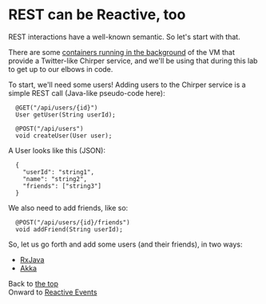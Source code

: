 # REST can be Reactive, too

REST interactions have a well-known semantic. So let's start with that.

There are some [containers running in the background](README.md#about-chirper) of the VM that provide a Twitter-like Chirper service, and we'll be using that during this lab to get up to our elbows in code.

To start, we'll need some users! Adding users to the Chirper service is a simple REST call (Java-like pseudo-code here):

      @GET("/api/users/{id}")
      User getUser(String userId);

      @POST("/api/users")
      void createUser(User user);

A User looks like this (JSON):

      {
        "userId": "string1",
        "name": "string2",
        "friends": ["string3"]
      }

We also need to add friends, like so:

      @POST("/api/users/{id}/friends")
      void addFriend(String userId);

So, let us go forth and add some users (and their friends), in two ways:

* [RxJava](https://github.com/ebullient/rxjava2-chirper-client#rest-can-be-reactive-too)
* [Akka](akka/ReactiveREST.md)

Back to [the top](README.md)  
Onward to [Reactive Events](ReactiveEventSource.md)
